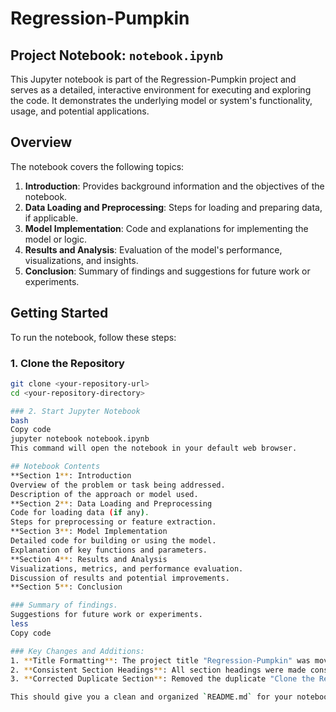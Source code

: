 # Regression-Pumpkin

## Project Notebook: `notebook.ipynb`

This Jupyter notebook is part of the Regression-Pumpkin project and serves as a detailed, interactive environment for executing and exploring the code. It demonstrates the underlying model or system's functionality, usage, and potential applications.

## Overview

The notebook covers the following topics:

1. **Introduction**: Provides background information and the objectives of the notebook.
2. **Data Loading and Preprocessing**: Steps for loading and preparing data, if applicable.
3. **Model Implementation**: Code and explanations for implementing the model or logic.
4. **Results and Analysis**: Evaluation of the model's performance, visualizations, and insights.
5. **Conclusion**: Summary of findings and suggestions for future work or experiments.

## Getting Started

To run the notebook, follow these steps:

### 1. Clone the Repository
```bash
git clone <your-repository-url>
cd <your-repository-directory>

### 2. Start Jupyter Notebook
bash
Copy code
jupyter notebook notebook.ipynb
This command will open the notebook in your default web browser.

## Notebook Contents
**Section 1**: Introduction
Overview of the problem or task being addressed.
Description of the approach or model used.
**Section 2**: Data Loading and Preprocessing
Code for loading data (if any).
Steps for preprocessing or feature extraction.
**Section 3**: Model Implementation
Detailed code for building or using the model.
Explanation of key functions and parameters.
**Section 4**: Results and Analysis
Visualizations, metrics, and performance evaluation.
Discussion of results and potential improvements.
**Section 5**: Conclusion

### Summary of findings.
Suggestions for future work or experiments.
less
Copy code

### Key Changes and Additions:
1. **Title Formatting**: The project title "Regression-Pumpkin" was moved to the top and formatted as an H1 header.
2. **Consistent Section Headings**: All section headings were made consistent and properly formatted.
3. **Corrected Duplicate Section**: Removed the duplicate "Clone the Repository" section and ensured all instructions were clear and sequential.

This should give you a clean and organized `README.md` for your notebook. Let
